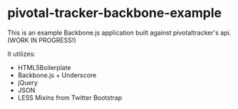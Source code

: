 pivotal-tracker-backbone-example
=====================
This is an example Backbone.js application built against pivotaltracker's api. (WORK IN PROGRESS!)

It utilizes:
- HTML5Boilerplate
- Backbone.js + Underscore
- jQuery
- JSON
- LESS Mixins from Twitter Bootstrap 